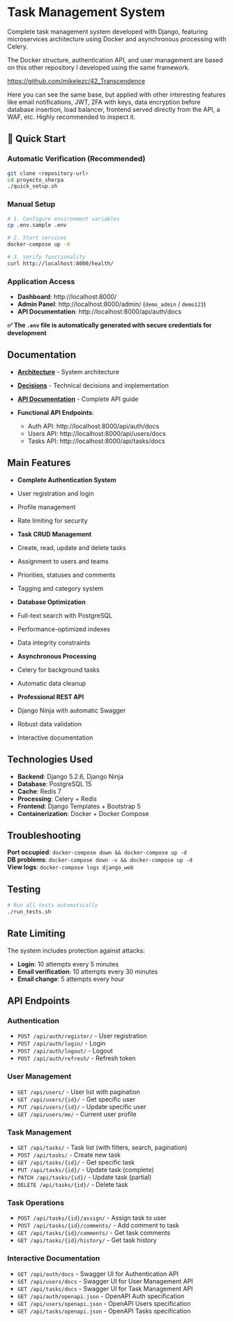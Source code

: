 # Task Management System

Complete task management system developed with Django, featuring microservices architecture using Docker and asynchronous processing with Celery.

The Docker structure, authentication API, and user management are based on this other repository I developed using the same framework.

https://github.com/mikelezc/42_Transcendence

Here you can see the same base, but applied with other interesting features like email notifications, JWT, 2FA with keys, data encryption before database insertion, load balancer, frontend served directly from the API, a WAF, etc. Highly recommended to inspect it.

## 🚀 Quick Start

### Automatic Verification (Recommended)
```bash
git clone <repository-url>
cd proyecto_sherpa
./quick_setup.sh
```

### Manual Setup
```bash
# 1. Configure environment variables
cp .env.sample .env

# 2. Start services
docker-compose up -d

# 3. Verify functionality
curl http://localhost:8000/health/
```

### Application Access
- **Dashboard**: http://localhost:8000/
- **Admin Panel**: http://localhost:8000/admin/ (`demo_admin` / `demo123`)
- **API Documentation**: http://localhost:8000/api/auth/docs

**✅ The `.env` file is automatically generated with secure credentials for development**

## Documentation

- **[Architecture](docs/ARCHITECTURE.md)** - System architecture  
- **[Decisions](docs/DECISIONS.md)** - Technical decisions and implementation
- **[API Documentation](docs/API_DOCUMENTATION.md)** - Complete API guide

- **Functional API Endpoints**:
  - Auth API: http://localhost:8000/api/auth/docs
  - Users API: http://localhost:8000/api/users/docs  
  - Tasks API: http://localhost:8000/api/tasks/docs

## Main Features

- **Complete Authentication System**
- User registration and login
- Profile management
- Rate limiting for security

- **Task CRUD Management**
- Create, read, update and delete tasks
- Assignment to users and teams
- Priorities, statuses and comments
- Tagging and category system

- **Database Optimization**
- Full-text search with PostgreSQL
- Performance-optimized indexes
- Data integrity constraints

- **Asynchronous Processing**
- Celery for background tasks
- Automatic data cleanup

- **Professional REST API**
- Django Ninja with automatic Swagger
- Robust data validation
- Interactive documentation

## Technologies Used

- **Backend**: Django 5.2.6, Django Ninja
- **Database**: PostgreSQL 15 
- **Cache**: Redis 7
- **Processing**: Celery + Redis
- **Frontend**: Django Templates + Bootstrap 5
- **Containerization**: Docker + Docker Compose

## Troubleshooting

**Port occupied**: `docker-compose down && docker-compose up -d`  
**DB problems**: `docker-compose down -v && docker-compose up -d`  
**View logs**: `docker-compose logs django_web`

## Testing
```bash
# Run all tests automatically
./run_tests.sh
```

## Rate Limiting
The system includes protection against attacks:
- **Login**: 10 attempts every 5 minutes
- **Email verification**: 10 attempts every 30 minutes
- **Email change**: 5 attempts every hour

## API Endpoints

### Authentication
- `POST /api/auth/register/` - User registration
- `POST /api/auth/login/` - Login
- `POST /api/auth/logout/` - Logout
- `POST /api/auth/refresh/` - Refresh token

### User Management
- `GET /api/users/` - User list with pagination
- `GET /api/users/{id}/` - Get specific user
- `PUT /api/users/{id}/` - Update specific user
- `GET /api/users/me/` - Current user profile

### Task Management
- `GET /api/tasks/` - Task list (with filters, search, pagination)
- `POST /api/tasks/` - Create new task
- `GET /api/tasks/{id}/` - Get specific task
- `PUT /api/tasks/{id}/` - Update task (complete)
- `PATCH /api/tasks/{id}/` - Update task (partial)
- `DELETE /api/tasks/{id}/` - Delete task

### Task Operations
- `POST /api/tasks/{id}/assign/` - Assign task to user
- `POST /api/tasks/{id}/comments/` - Add comment to task
- `GET /api/tasks/{id}/comments/` - Get task comments
- `GET /api/tasks/{id}/history/` - Get task history

### Interactive Documentation
- `GET /api/auth/docs` - Swagger UI for Authentication API
- `GET /api/users/docs` - Swagger UI for User Management API  
- `GET /api/tasks/docs` - Swagger UI for Task Management API
- `GET /api/auth/openapi.json` - OpenAPI Auth specification
- `GET /api/users/openapi.json` - OpenAPI Users specification
- `GET /api/tasks/openapi.json` - OpenAPI Tasks specification